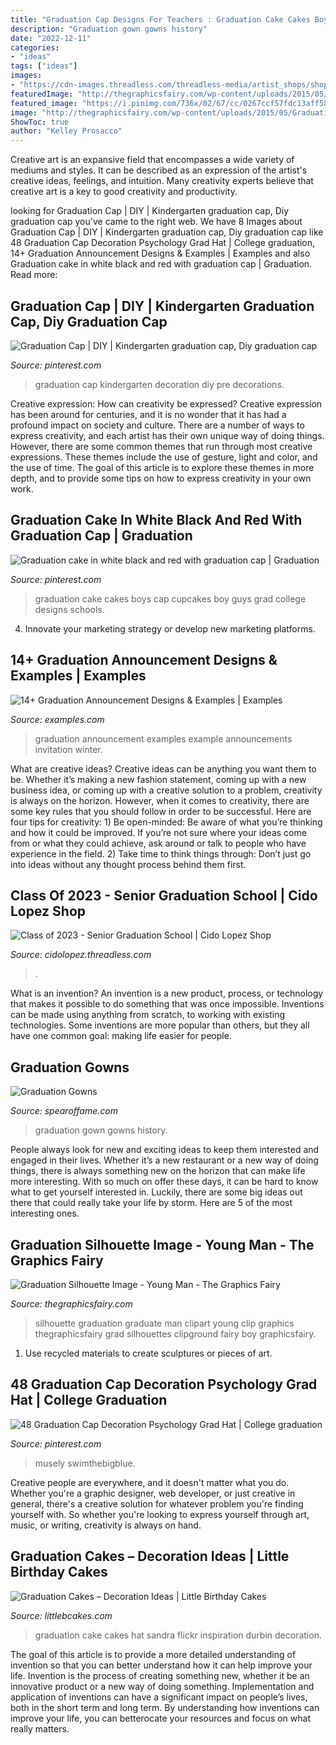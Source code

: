 ```yaml
---
title: "Graduation Cap Designs For Teachers : Graduation Cake Cakes Boys Cap Cupcakes Boy Guys Grad College Designs Schools"
description: "Graduation gown gowns history"
date: "2022-12-11"
categories:
- "ideas"
tags: ["ideas"]
images:
- "https://cdn-images.threadless.com/threadless-media/artist_shops/shops/cidolopez/products/1476227/shirt-1591038439-eb8fff7865903d5cbefa97319706acaf.png?v=3&amp;d=eyJvbmx5X21ldGEiOiBmYWxzZSwgImZvcmNlIjogZmFsc2UsICJvcHMiOiBbWyJ0cmltIiwgW2ZhbHNlLCBmYWxzZV0sIHt9XSwgWyJyZXNpemUiLCBbXSwgeyJ3aWR0aCI6IDk5Ni4wLCAiYWxsb3dfdXAiOiBmYWxzZSwgImhlaWdodCI6IDk5Ni4wfV0sIFsiY2FudmFzX2NlbnRlcmVkIiwgWzEyMDAsIDEyMDBdLCB7ImJhY2tncm91bmQiOiAiMDAwMDAwIn1dLCBbInJlc2l6ZSIsIFs4MDBdLCB7fV0sIFsiY2FudmFzX2NlbnRlcmVkIiwgWzgwMCwgODAwLCAiI2ZmZmZmZiJdLCB7fV0sIFsiZW5jb2RlIiwgWyJqcGciLCA4NV0sIHt9XV19"
featuredImage: "http://thegraphicsfairy.com/wp-content/uploads/2015/05/Graduation-Silhouette-Image-GraphicsFairy-751x1024.jpg"
featured_image: "https://i.pinimg.com/736x/02/67/cc/0267ccf57fdc13aff583e3861f6ca426.jpg"
image: "http://thegraphicsfairy.com/wp-content/uploads/2015/05/Graduation-Silhouette-Image-GraphicsFairy-751x1024.jpg"
ShowToc: true
author: "Kelley Prosacco"
---
```



Creative art is an expansive field that encompasses a wide variety of mediums and styles. It can be described as an expression of the artist's creative ideas, feelings, and intuition. Many creativity experts believe that creative art is a key to good creativity and productivity.

	

		
looking for Graduation Cap | DIY | Kindergarten graduation cap, Diy graduation cap you've came to the right web. We have 8 Images about Graduation Cap | DIY | Kindergarten graduation cap, Diy graduation cap like 48 Graduation Cap Decoration Psychology Grad Hat | College graduation, 14+ Graduation Announcement Designs &amp; Examples | Examples and also Graduation cake in white black and red with graduation cap | Graduation. Read more:
		
    
## Graduation Cap | DIY | Kindergarten Graduation Cap, Diy Graduation Cap

<img loading=lazy src="https://i.pinimg.com/736x/be/07/f9/be07f96c7da20cfb2babaceacded3deb.jpg" onerror="this.onerror=null;this.src='https://tse4.mm.bing.net/th?id=OIP.DZ5RA4dVKhsFrtMlztwpowHaJ3&amp;pid=15.1';" alt="Graduation Cap | DIY | Kindergarten graduation cap, Diy graduation cap">

_Source: pinterest.com_

>graduation cap kindergarten decoration diy pre decorations. 

	

Creative expression: How can creativity be expressed?
Creative expression has been around for centuries, and it is no wonder that it has had a profound impact on society and culture. There are a number of ways to express creativity, and each artist has their own unique way of doing things. However, there are some common themes that run through most creative expressions. These themes include the use of gesture, light and color, and the use of time. The goal of this article is to explore these themes in more depth, and to provide some tips on how to express creativity in your own work.

    
## Graduation Cake In White Black And Red With Graduation Cap | Graduation

<img loading=lazy src="https://i.pinimg.com/736x/e8/f4/b7/e8f4b78172948c692f727abd15afda3d--red-and-black-graduation-cake-graduation-cake-ideas-for-boys-high-schools.jpg" onerror="this.onerror=null;this.src='https://tse4.mm.bing.net/th?id=OIP.p7fj8j8wpD7hN0omjodixQHaHa&amp;pid=15.1';" alt="Graduation cake in white black and red with graduation cap | Graduation">

_Source: pinterest.com_

>graduation cake cakes boys cap cupcakes boy guys grad college designs schools. 

	

4. Innovate your marketing strategy or develop new marketing platforms.

    
## 14+ Graduation Announcement Designs &amp; Examples | Examples

<img loading=lazy src="https://images.examples.com/wp-content/uploads/2018/06/Winter-Graduation-Announcement-Invitation-Example.jpg" onerror="this.onerror=null;this.src='https://tse4.mm.bing.net/th?id=OIP.MX-vmSXZR3lLlxPQMheZgQHaE8&amp;pid=15.1';" alt="14+ Graduation Announcement Designs &amp; Examples | Examples">

_Source: examples.com_

>graduation announcement examples example announcements invitation winter. 

	

What are creative ideas?
Creative ideas can be anything you want them to be. Whether it’s making a new fashion statement, coming up with a new business idea, or coming up with a creative solution to a problem, creativity is always on the horizon. However, when it comes to creativity, there are some key rules that you should follow in order to be successful. Here are four tips for creativity: 1) Be open-minded: Be aware of what you’re thinking and how it could be improved. If you’re not sure where your ideas come from or what they could achieve, ask around or talk to people who have experience in the field. 2) Take time to think things through: Don’t just go into ideas without any thought process behind them first.

    
## Class Of 2023 - Senior Graduation School | Cido Lopez Shop

<img loading=lazy src="https://cdn-images.threadless.com/threadless-media/artist_shops/shops/cidolopez/products/1476227/shirt-1591038439-eb8fff7865903d5cbefa97319706acaf.png?v=3&amp;d=eyJvbmx5X21ldGEiOiBmYWxzZSwgImZvcmNlIjogZmFsc2UsICJvcHMiOiBbWyJ0cmltIiwgW2ZhbHNlLCBmYWxzZV0sIHt9XSwgWyJyZXNpemUiLCBbXSwgeyJ3aWR0aCI6IDk5Ni4wLCAiYWxsb3dfdXAiOiBmYWxzZSwgImhlaWdodCI6IDk5Ni4wfV0sIFsiY2FudmFzX2NlbnRlcmVkIiwgWzEyMDAsIDEyMDBdLCB7ImJhY2tncm91bmQiOiAiMDAwMDAwIn1dLCBbInJlc2l6ZSIsIFs4MDBdLCB7fV0sIFsiY2FudmFzX2NlbnRlcmVkIiwgWzgwMCwgODAwLCAiI2ZmZmZmZiJdLCB7fV0sIFsiZW5jb2RlIiwgWyJqcGciLCA4NV0sIHt9XV19" onerror="this.onerror=null;this.src='https://tse2.mm.bing.net/th?id=OIP.wZ0jURxbkoHOvS-XHD4JAAHaHa&amp;pid=15.1';" alt="Class of 2023 - Senior Graduation School | Cido Lopez Shop">

_Source: cidolopez.threadless.com_

>. 

	

What is an invention?
An invention is a new product, process, or technology that makes it possible to do something that was once impossible. Inventions can be made using anything from scratch, to working with existing technologies. Some inventions are more popular than others, but they all have one common goal: making life easier for people.

    
## Graduation Gowns

<img loading=lazy src="https://www.spearoffame.com/img/bg-img/master_01.jpg" onerror="this.onerror=null;this.src='https://tse3.mm.bing.net/th?id=OIP.whke7WGCPciEXuSK9lrSEAHaJd&amp;pid=15.1';" alt="Graduation Gowns">

_Source: spearoffame.com_

>graduation gown gowns history. 

	

People always look for new and exciting ideas to keep them interested and engaged in their lives. Whether it’s a new restaurant or a new way of doing things, there is always something new on the horizon that can make life more interesting. With so much on offer these days, it can be hard to know what to get yourself interested in. Luckily, there are some big ideas out there that could really take your life by storm. Here are 5 of the most interesting ones.

    
## Graduation Silhouette Image - Young Man - The Graphics Fairy

<img loading=lazy src="http://thegraphicsfairy.com/wp-content/uploads/2015/05/Graduation-Silhouette-Image-GraphicsFairy-751x1024.jpg" onerror="this.onerror=null;this.src='https://tse3.mm.bing.net/th?id=OIP.z62_lLHtP-hLv7YeP9zcsAHaKG&amp;pid=15.1';" alt="Graduation Silhouette Image - Young Man - The Graphics Fairy">

_Source: thegraphicsfairy.com_

>silhouette graduation graduate man clipart young clip graphics thegraphicsfairy grad silhouettes clipground fairy boy graphicsfairy. 

	

1. Use recycled materials to create sculptures or pieces of art.

    
## 48 Graduation Cap Decoration Psychology Grad Hat | College Graduation

<img loading=lazy src="https://i.pinimg.com/736x/02/67/cc/0267ccf57fdc13aff583e3861f6ca426.jpg" onerror="this.onerror=null;this.src='https://tse1.mm.bing.net/th?id=OIP.jxdkGI8M9IXHXTVVWeowSgHaJ3&amp;pid=15.1';" alt="48 Graduation Cap Decoration Psychology Grad Hat | College graduation">

_Source: pinterest.com_

>musely swimthebigblue. 

	

Creative people are everywhere, and it doesn't matter what you do. Whether you're a graphic designer, web developer, or just creative in general, there's a creative solution for whatever problem you're finding yourself with. So whether you're looking to express yourself through art, music, or writing, creativity is always on hand.

    
## Graduation Cakes – Decoration Ideas | Little Birthday Cakes

<img loading=lazy src="http://www.littlebcakes.com/wp-content/uploads/2013/08/Graduation-Hat-Cake.jpg" onerror="this.onerror=null;this.src='https://tse3.mm.bing.net/th?id=OIP.jgM4365AVLlNKLt9IofPbAHaJ4&amp;pid=15.1';" alt="Graduation Cakes – Decoration Ideas | Little Birthday Cakes">

_Source: littlebcakes.com_

>graduation cake cakes hat sandra flickr inspiration durbin decoration. 

	

The goal of this article is to provide a more detailed understanding of invention so that you can better understand how it can help improve your life.
Invention is the process of creating something new, whether it be an innovative product or a new way of doing something. Implementation and application of inventions can have a significant impact on people’s lives, both in the short term and long term. By understanding how inventions can improve your life, you can betterocate your resources and focus on what really matters.

